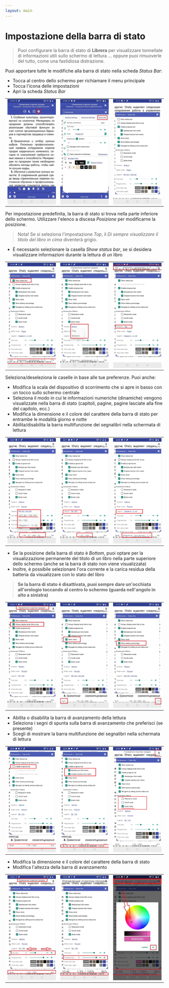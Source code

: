 ```yaml
---
layout: main
---
```


# Impostazione della barra di stato

> Puoi configurare la barra di stato di **Librera** per visualizzare tonnellate di informazioni utili sullo schermo di lettura ... oppure puoi rimuoverle del tutto, come una fastidiosa distrazione.

Puoi apportare tutte le modifiche alla barra di stato nella scheda _Status Bar_:
* Tocca al centro dello schermo per richiamare il menu principale
* Tocca l'icona delle impostazioni
* Apri la scheda _Status Bar_

||||
|-|-|-|
|![](1.jpg)|![](2.jpg)|![](3.jpg)|

Per impostazione predefinita, la barra di stato si trova nella parte inferiore dello schermo. Utilizzare l'elenco a discesa _Posizione_ per modificarne la posizione.
> Nota! Se si seleziona l'impostazione _Top_, il _Di sempre visualizzare il titolo del libro in cima_ diventerà grigio.
* È necessario selezionare la casella _Show status bar_, se si desidera visualizzare informazioni durante la lettura di un libro

||||
|-|-|-|
|![](20.jpg)|![](22.jpg)|![](21.jpg)|

Seleziona/deseleziona le caselle in base alle tue preferenze. Puoi anche:
* Modifica la scala del dispositivo di scorrimento che si apre in basso con un tocco sullo schermo centrale
* Seleziona il modo in cui le informazioni numeriche (dinamiche) vengono visualizzate nella barra di stato (capitoli, pagine, pagine lasciate alla fine del capitolo, ecc.)
* Modifica la dimensione e il colore del carattere della barra di stato per entrambe le modalità giorno e notte
* Abilita/disabilita la barra multifunzione dei segnalibri nella schermata di lettura

||||
|-|-|-|
|![](30.jpg)|![](31.jpg)|![](32.jpg)|

* Se la posizione della barra di stato è _Bottom_, puoi optare per la visualizzazione permanente del titolo di un libro nella parte superiore dello schermo (anche se la barra di stato non viene visualizzata)
* Inoltre, è possibile selezionare l'ora corrente e la carica residua della batteria da visualizzare con lo stato del libro
> **Se la barra di stato è disattivata, puoi sempre dare un'occhiata all'orologio toccando al centro lo schermo (guarda nell'angolo in alto a sinistra)**
 
||||
|-|-|-|
|![](40.jpg)|![](41.jpg)|![](42.jpg)|

* Abilita o disabilita la barra di avanzamento della lettura
* Seleziona i segni di spunta sulla barra di avanzamento che preferisci (se presente)
* Scegli di mostrare la barra multifunzione dei segnalibri nella schermata di lettura

||||
|-|-|-|
|![](50.jpg)|![](51.jpg)|![](52.jpg)|

* Modifica la dimensione e il colore del carattere della barra di stato
* Modifica l'altezza della barra di avanzamento

||||
|-|-|-|
|![](60.jpg)|![](61.jpg)|![](622.jpg)|
